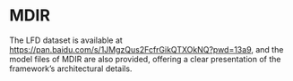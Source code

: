 # MDIR

The LFD dataset is available at 
https://pan.baidu.com/s/1JMgzQus2FcfrGikQTXOkNQ?pwd=13a9, and the model files of MDIR are also provided, offering a clear presentation of the framework’s architectural details.
